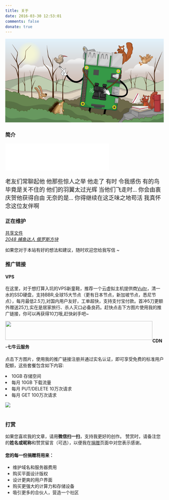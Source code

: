 ```yaml
---
title: 关于
date: 2016-03-30 12:53:01
comments: false
donate: true
---
```

<!-- 梦想起飞 -->
<!-- ![](/images/iot/flying_pi.png) -->
<!-- ![](http://www.pacq.gov.cn/uploads/allimg/170725/1-1FH5111000K1.png) -->
<!-- ![](/images/resources/cruiser_athabaska.jpg) -->
<!-- ![](http://image12.m1905.cn/mapps/uploadfile/edu/2014/0925/2014092510594066002.jpg) -->
<!-- ![](/images/resources/mars_poster.jpg) -->
![](/images/iot/Winter_Wildlife-homepage.png)

<!-- 迪士尼动画《带着梦想上路》 -->
<!-- <embed height="415" width="544" quality="high" allowfullscreen="true" autostart=true type="application/x-shockwave-flash" src="//static.hdslb.com/miniloader.swf" flashvars="aid=9367297&page=1" pluginspage="//www.adobe.com/shockwave/download/download.cgi?P1_Prod_Version=ShockwaveFlash"></embed> -->


### 简介
<!-- 我的歌单大 -->
<!-- <iframe frameborder="no" border="0" marginwidth="0" marginheight="0" width=330 height=450 src="//music.163.com/outchain/player?type=0&id=403246303&auto=1&height=430"></iframe> -->

<!-- 我的歌单小  -->
<!-- <iframe frameborder="no" border="0" marginwidth="0" marginheight="0" width=330 height=110 src="//music.163.com/outchain/player?type=0&id=403246303&auto=1&height=90"></iframe> -->

<!-- 黄河大道东 -->
<!-- <iframe frameborder="no" border="0" marginwidth="0" marginheight="0" width=330 height=86 src="//music.163.com/outchain/player?type=2&id=5256036&auto=1&height=66"></iframe> -->

<!-- 一生所爱 -->
<!-- <iframe frameborder="no" border="0" marginwidth="0" marginheight="0" width=330 height=86 src="http://music.163.com/outchain/player?type=2&id=32785700&auto=1&height=66"></iframe> -->

<!-- 无地自容 -->
<!-- <iframe frameborder="no" border="0" marginwidth="0" marginheight="0" width=330 height=86 src="http://music.163.com/outchain/player?type=2&id=357279&auto=1&height=66"></iframe> -->

<!-- Come and Get Your Love -->
<!-- <iframe frameborder="no" border="0" marginwidth="0" marginheight="0" width=330 height=86 src="http://music.163.com/outchain/player?type=2&id=28864241&auto=1&height=66"></iframe> -->

<!-- Take Me Home Country Roads -->
<!-- <iframe frameborder="no" border="0" marginwidth="0" marginheight="0" width=330 height=86 src="http://music.163.com/outchain/player?type=2&id=1477670&auto=1&height=66"></iframe> -->

<!--醉拳 2017.6.13-->
<!-- <iframe frameborder="no" border="0" marginwidth="0" marginheight="0" width=330 height=86 src="//music.163.com/outchain/player?type=2&id=95643&auto=1&height=66"></iframe> -->

<!-- 你在他乡还好吗 光头李进 -->
<iframe frameborder="no" border="0" marginwidth="0" marginheight="0" width=330 height=86 src="//music.163.com/outchain/player?type=2&id=89973&auto=1&height=66"></iframe>

<!-- 一个恪守良知与底线的流浪诗人，
一个思考人类最终命运与怀疑世界真实性的灵魂舞者，
一个鼓捣RaspberryPi，并乐此不疲给计算机装系统的伪Geeker,
一个[SETI@home](https://setiathome.berkeley.edu/index.php)(全球联网的计算机共同搜寻地外文明（SETI）的科学实验计划)的参与者，
一个准备投身于开源与公益事业的码农，

.........
目前，入坑深度学习，正在对目标检测这个问题进行研究
当然最重要的还没说，一个温柔可爱的单身狗，欢迎广大女青年领养！！！

总的来说，应该是个好人吧！ -->

<!-- <p style="font-size:18px"><span style="FONT-FAMILY: 楷体,楷体_GB2312, SimKai"> <br>前程浩浩，后顾茫茫。<br><br>红日初升，其道大光。河出伏流，一泻汪洋。潜龙腾渊，鳞爪飞扬。乳虎啸谷，百兽震惶。鹰隼试翼，风尘翕张。奇花初胎，矞矞皇皇。干将发硎，有作其芒。天戴其苍，地履其黄。纵有千古，横有八荒。前途似海，来日方长。</span></p>

<p style="TEXT-ALIGN: right "><br/><span style="FONT-FAMILY: 楷体,楷体_GB2312, SimKai">&mdash;&mdash;梁启超《少年中国说》节选</span></p> -->
<p style="font-size:18px"><span style="FONT-FAMILY: 楷体,楷体_GB2312, SimKai">
老友们常聊起他
他那些惊人之举
他走了  有时
令我感伤
有的鸟毕竟是关不住的
他们的羽翼太过光辉
当他们飞走时...
你会由衷庆贺他获得自由
无奈的是...
你得继续在这乏味之地苟活
我真怀念这位友伴啊</span></p>

<!--
### 技能树
![](/images/resources/xuan_skills-tree.svg)
-->

<!-- ### 联系方式 -->
<!-- github-cards -->
<!-- <iframe id="ghcard-mindcont-1" frameborder="0" scrolling="0" allowtransparency="true" src="https://lab.lepture.com/github-cards/cards/default.html?user=mindcont&amp;identity=ghcard-mindcont-5&amp;client_id=a11a1bda412d928fb39a&amp;client_secret=92b7cf30bc42c49d589a10372c3f9ff3bb310037" width="400" height="150" ></iframe> -->

<!-- zhihu-card -->
<!--
<div class="zhihu-card" data-userhash="apeindustry" data-width="400" data-height="150" data-key1="agree" data-key2="answer" data-key3="follower"></div>
<script src="https://cdn.jsdelivr.net/zhihu-card/latest/widget.js"></script> -->

<!-- <i class="fa fa-user" aria-hidden="true"></i> Nickname：bond
<i class="fa fa-globe" aria-hidden="true"></i> Personal Homepage: [https://mindcont.com](https://mindcont.com)
<i class="fa fa-envelope" aria-hidden="true"></i> Email：[bond@mindcont.com](mailto:bond@mindcont.com)
<i class="fa fa-github" aria-hidden="true"></i> GitHub: [mindcont](https:/www.github.com/mindcont) -->

<!-- <i class="fa fa-globe" aria-hidden="true"></i> Homepage: [https://mindcont.com](https://mindcont.com)
<i class="fa fa-github" aria-hidden="true"></i> GitHub: [mindcont](https://github.com/mindcont)
<i class="fa fa-twitter" aria-hidden="true"></i> Twitter: [張正軒](https://twitter.com/zhangzhengxuan) -->


### 正在维护
<!-- <i class="fa fa-book" aria-hidden="true"></i> [ 人工智能 ](https://ai.mindcont.com)   -->
<!-- <i class="fa fa-android" aria-hidden="true"></i> [ 安卓入门教程](https://www.mindcont.com/training/index.html) -->

<i class="fa fa-cloud" aria-hidden="true"></i> [ 共享文件 ](https://share.mindcont.com)  
<i class="fa fa-gamepad" aria-hidden="true"> [ 2048 ](https://mindcont.com/games/2048)</i>
<i class="fa fa-money" aria-hidden="true">[ 捕鱼达人 ](https://mindcont.com/games/fish)</i>
<i class="fa fa-delicious" aria-hidden="true">[ 俄罗斯方块 ](https://mindcont.com/games/tetris)</i>
<!-- <i class="fa fa-scissors" aria-hidden="true">[ clumsy-bird ](https://mindcont.com/games/clumsy-bird) </i> -->


如果您对于本站有好的想法和建议，随时欢迎您<a target="_blank" href="http://mail.qq.com/cgi-bin/qm_share?t=qm_mailme&email=bond@mindcont.com" style="text-decoration:none;">给我写信</a> ~

### 推广链接

#### VPS
在这里，对于想打算入坑的VPS新童鞋，推荐一个云虚拟主机提供商[Vultr](https://www.vultr.com/)，清一水的SSD硬盘，支持BBR,全球15大节点（更有日本节点，新加坡节点，悉尼节点），每月最低2.5刀,对国内用户友好，工单超快，支持支付宝付款。首冲5刀更额外赠送25刀,实在是居家旅行、杀人灭口必备良药。赶快点击下方图片使用我的推广链接，你可以再获得10刀哦,赶快剁手吧~

<a href="https://www.vultr.com/?ref=7173488"><img src="https://www.vultr.com/media/banner_2.png" width="468" height="60" align="left"></a>
<br><br>
#### CDN-七牛云服务
点击下方图片，使用我的推广链接注册并通过实名认证，即可享受免费的标准用户配额，这些套餐包含如下内容:

<li>10GB 存储空间</li><li>每月 10GB 下载流量</li><li>每月 PUT/DELETE 10万次请求</li><li>每月 GET 100万次请求</li>

<a href="https://portal.qiniu.com/signup?code=3lc7blnku8d3m"><img src="https://www.qiniu.com/assets/logo-b5caafe0363dace7b5c0a00be38a4829444918c4322a6168714522ee19dcb1c1.png"  align="left"></a>
<br>
<br>

### 打赏
如果您喜欢我的文章，请用**微信扫一扫**，支持我更好的创作。
赞赏时，请备注您的**姓名或昵称**和赞赏留言（可选），以便我在[捐赠](http://blog.mindcont.com/about/donate.html)页面中对您表示感谢。

#### 您的每一份捐赠将用来：
* 维护域名和服务器费用
* 购买平面设计版权
* 设计更爽的用户界面
* 购买更强大的计算力和存储设备
* 吸引更多的合伙人，营造一个社区

<!-- <img src="/images/resources/pay/alipay.jpg" alt=" 主人，给我卖点狗粮吧！" width="256" > -->
<!-- <img src="/images/resources/pay/wechat.png" width="256px"> -->
